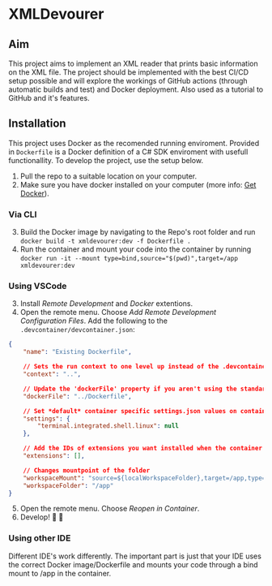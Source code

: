 # XMLDevourer

## Aim
This project aims to implement an XML reader that prints basic information on the XML file. The project should be implemented with the best CI/CD setup possible and will explore the workings of GitHub actions (through automatic builds and test) and Docker deployment. Also used as a tutorial to GitHub and it's features.


## Installation
This project uses Docker as the recomended running enviroment. Provided in `Dockerfile` is a Docker definition of a C# SDK enviroment with usefull functionallity. To develop the project, use the setup below.

1. Pull the repo to a suitable location on your computer.
2. Make sure you have docker installed on your computer (more info: [Get Docker](https://docs.docker.com/get-docker/)).

### Via CLI
3. Build the Docker image by navigating to the Repo's root folder and run `docker build -t xmldevourer:dev -f Dockerfile .`
4. Run the container and mount your code into the container by running `docker run -it --mount type=bind,source="$(pwd)",target=/app xmldevourer:dev`

### Using VSCode

3. Install _Remote Development_ and _Docker_ extentions.
4. Open the remote menu. Choose _Add Remote Development Configuration Files_. Add the following to the `.devcontainer/devcontainer.json`:
``` json
{
	"name": "Existing Dockerfile",

	// Sets the run context to one level up instead of the .devcontainer folder.
	"context": "..",

	// Update the 'dockerFile' property if you aren't using the standard 'Dockerfile' filename.
	"dockerFile": "../Dockerfile",

	// Set *default* container specific settings.json values on container create.
	"settings": { 
		"terminal.integrated.shell.linux": null
	},

	// Add the IDs of extensions you want installed when the container is created.
	"extensions": [], 

    // Changes mountpoint of the folder
	"workspaceMount": "source=${localWorkspaceFolder},target=/app,type=bind,consistency=cached",
	"workspaceFolder": "/app"
}
```

5. Open the remote menu. Choose _Reopen in Container_.
6. Develop! :champagne: :tada:


### Using other IDE
Different IDE's work differently. The important part is just that your IDE uses the correct Docker image/Dockerfile and mounts your code through a bind mount to /app in the container.